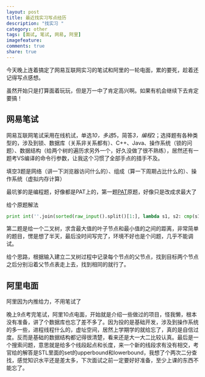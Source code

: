 ```yaml
---
layout: post
title: 最近找实习写点经历
description: "找实习 "
category: other
tags: [面试, 笔试, 网易, 阿里]
imagefeature:
comments: true
share: true
---
```

今天晚上连着搞定了网易互联网实习的笔试和阿里的一轮电面，累的要死，趁着还记得写点感想。

<!--more-->

虽然开始只是打算面着玩玩，但是万一中了肯定高兴啊。如果有机会继续下去肯定要搞！

网易笔试
------------------

网易互联网笔试采用在线机试，单选*10，多选*5，简答*3，编程*2；选择题有各种类型的，涉及到锁、数据库（关系非关系都有）、C++、Java、操作系统（锁的问题）、数据结构（给两个树的遍历求另外一个，好久没做了很不熟练），居然还有一题考VS编译的命令行参数，让我这个习惯了全部手点的措手不及。

填空3题是网络（讲一下浏览器访问什么的）、组成（算一下周期占比什么的）、操作系统（虚拟内存计算）

最坑爹的是编程题，好像都是PAT上的，第一题[PAT](https://www.patest.cn/contests/pat-a-practise/1038)原题，好像只是改成求最大了

给个原题解法

```Python
print int(''.join(sorted(raw_input().split()[1:], lambda s1, s2: cmp(s1+s2, s2+s1))))
```

第二题是给一个二叉树，求含最大值的叶子节点和最小值的之间的距离，非常简单的题目，愣是想了半天，最后没时间写完了，环境不好也是个问题，几乎不能调试。

给个思路，根据输入建立二叉树过程中记录每个节点的父节点，找到目标两个节点之后分别沿着父节点表走上去，找到相同的就行了。

阿里电面
------------------

阿里因为内推给力，不用笔试了

晚上9点考完笔试，阿里10点电面，开始就是介绍一些做过的项目，怪我懒，根本没有准备，讲了个数据库也忘了差不多了。因为投的是基础开发，涉及到操作系统的多一些，进程线程什么的，虚址空间，居然上学期学的就给忘了，真的是自信过度。反而是基础的数据结构都记得很清楚，看来还是大一大二比较认真。最后是一个搜索问题，意思就是给多个线段起点和长度，来一个新的线段求有没有相交，考官给的解答是STL里面的set的upperbound和lowerbound，我想了个两次二分查找，感觉知识水平还是差太多，下次面试之前一定要好好准备，至少上课的东西不能忘了。